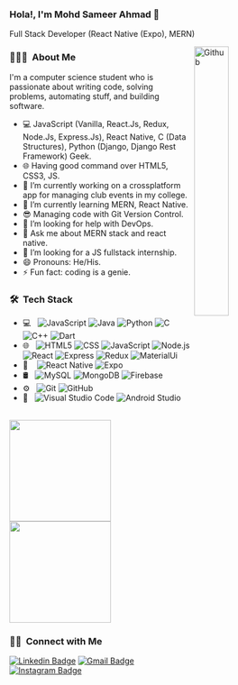 ### Hola!, I'm Mohd Sameer Ahmad 👋
Full Stack Developer (React Native (Expo), MERN)

<img width="35%" align="right" alt="Github" src="https://user-images.githubusercontent.com/48678280/88862734-4903af80-d201-11ea-968b-9c939d88a37c.gif" />

<h3> 👨🏻‍💻 &nbsp;About Me </h3>
I'm a computer science student who is passionate about writing code, solving problems, automating stuff, and building software.
<ul>
  <li>💻 JavaScript (Vanilla, React.Js, Redux, Node.Js, Express.Js), React Native, C (Data Structures), Python (Django, Django Rest Framework) Geek.</li>
  <li>🌐 Having good command over HTML5, CSS3, JS.</li>
  <li>🔭 I’m currently working on a crossplatform app for managing club events in my college.</li>
  <li>🌱 I’m currently learning MERN, React Native.</li>
  <li>😎 Managing code with Git Version Control.</li>
  <li>🤔 I’m looking for help with DevOps.</li>
  <li>💬 Ask me about MERN stack and react native.</li>
  <li>👯 I’m looking for a JS fullstack internship.</li>
  <li>😄 Pronouns: He/His.</li>
  <li>⚡ Fun fact: coding is a genie.</li>
</ul>

<h3> 🛠 &nbsp;Tech Stack</h3>

- 💻 &nbsp;
  ![JavaScript](https://img.shields.io/badge/-JavaScript-333333?style=flat&logo=javascript)
  ![Java](https://img.shields.io/badge/-Java-333333?style=flat&logo=Java&logoColor=007396)
  ![Python](https://img.shields.io/badge/-Python-333333?style=flat&logo=python)
  ![C](https://img.shields.io/badge/-C-333333?style=flat&logo=C)
  ![C++](https://img.shields.io/badge/-C++-333333?style=flat&logo=C%2B%2B&logoColor=00599C)
  ![Dart](https://img.shields.io/badge/-Dart-333333?style=flat&logo=dart)
- 🌐 &nbsp;
  ![HTML5](https://img.shields.io/badge/-HTML5-333333?style=flat&logo=HTML5)
  ![CSS](https://img.shields.io/badge/-CSS-333333?style=flat&logo=CSS3&logoColor=1572B6)
  ![JavaScript](https://img.shields.io/badge/-JavaScript-333333?style=flat&logo=javascript)
  ![Node.js](https://img.shields.io/badge/-Node.js-333333?style=flat&logo=node.js)
  ![React](https://img.shields.io/badge/-React-333333?style=flat&logo=react)
  ![Express](https://img.shields.io/badge/-Express-333333?style=flat&logo=express)
  ![Redux](https://img.shields.io/badge/-Redux-333333?style=flat&logo=redux)
  ![MaterialUi](https://img.shields.io/badge/-MaterialUi-333333?style=flat&logo=material-ui)
- 📱 &nbsp;&nbsp;
  ![React Native](https://img.shields.io/badge/-React%20Native-333333?style=flat&logo=react)
  ![Expo](https://img.shields.io/badge/-Expo-333333?style=flat&logo=expo)
- 🛢 &nbsp;
  ![MySQL](https://img.shields.io/badge/-MySQL-333333?style=flat&logo=mysql)
  ![MongoDB](https://img.shields.io/badge/-MongoDB-333333?style=flat&logo=mongodb)
  ![Firebase](https://img.shields.io/badge/-Firebase-333333?style=flat&logo=firebase)
- ⚙️ &nbsp;
  ![Git](https://img.shields.io/badge/-Git-333333?style=flat&logo=git)
  ![GitHub](https://img.shields.io/badge/-GitHub-333333?style=flat&logo=github)
- 🔧 &nbsp;
  ![Visual Studio Code](https://img.shields.io/badge/-Visual%20Studio%20Code-333333?style=flat&logo=visual-studio-code&logoColor=007ACC)
  ![Android Studio](https://img.shields.io/badge/-Android%20Studio-333333?style=flat&logo=android-studio)

<br/>

<a href="https://github.com/mohdsameer7408">
  <img height="180em" src="https://github-readme-stats.vercel.app/api?username=mohdsameer7408&show_icons=true&theme=radical" />
  <img height="180em" src="https://github-readme-stats.vercel.app/api/top-langs/?username=mohdsameer7408&theme=radical&layout=compact" />
</a>

<br/>

<h3> 🤝🏻 &nbsp;Connect with Me </h3>

[![Linkedin Badge](https://img.shields.io/badge/-mohdsameerahmad-blue?style=flat-square&logo=Linkedin&logoColor=white&link=https://www.linkedin.com/in/mohd-sameer-ahmad/)](https://www.linkedin.com/in/mohd-sameer-ahmad/)
[![Gmail Badge](https://img.shields.io/badge/-mohdsameer7408@gmail.com-c14438?style=flat-square&logo=Gmail&logoColor=white&link=mailto:mohdsameer7408@gmail.com)](mailto:mohdsameer7408@gmail.com)
[![Instagram Badge](https://img.shields.io/badge/-___s_a_m_ee_r___-E4405F?style=flat-square&logo=Instagram&logoColor=white&link=https://www.instagram.com/___s_a_m_ee_r___/)](https://www.instagram.com/___s_a_m_ee_r___/)
